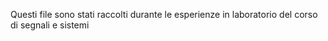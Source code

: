 Questi file sono stati raccolti durante le esperienze in laboratorio del corso di segnali e sistemi
